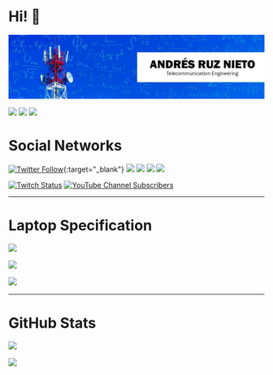 # Hi! 👋

![](/banner.png)

[![](https://img.shields.io/badge/iOS-000000?style=for-the-badge&logo=ios&logoColor=white)]() [![](https://img.shields.io/badge/Windows-0078D6?style=for-the-badge&logo=windows&logoColor=white)]()  [![](https://img.shields.io/badge/Ubuntu-E95420?style=for-the-badge&logo=ubuntu&logoColor=white)]()


# Social Networks

[![Twitter Follow](https://img.shields.io/badge/Twitter-1DA1F2?style=for-the-badge&logo=twitter&logoColor=white)](https://twitter.com/aruznieto){:target="_blank"} [![](https://img.shields.io/badge/Instagram-E4405F?style=for-the-badge&logo=instagram&logoColor=white)](https://instagram.com/aruznieto) [![](https://img.shields.io/badge/LinkedIn-0077B5?style=for-the-badge&logo=linkedin&logoColor=white)](https://www.linkedin.com/in/aruznieto/) [![](https://img.shields.io/badge/GitHub-100000?style=for-the-badge&logo=github&logoColor=white)](https://github.com/aruznieto) [![](https://img.shields.io/badge/website-000000?style=for-the-badge&logo=About.me&logoColor=white)](https://aruznieto.es)

[![Twitch Status](https://img.shields.io/badge/Twitch-6441a5?style=for-the-badge&logo=twitch&logoColor=white)](https://twitch.tv/aruznieto) [![YouTube Channel Subscribers](https://img.shields.io/badge/YouTube-c4302b?style=for-the-badge&logo=youtube&logoColor=white)](https://www.youtube.com/channel/UC5Lm-BQGubMqaggbzi9Q1mA)

---

# Laptop Specification
![](https://img.shields.io/badge/asus-Rog_STRIX_G713QR-007DB8?style=for-the-badge&logo=asus&logoColor=white)

![](https://img.shields.io/badge/AMD-Ryzen_9_5900HZX_with_Radeon_Graphics-ED1C24?style=for-the-badge&logo=amd&logoColor=white)

![](https://img.shields.io/badge/NVIDIA-RTX3070_8GB_Laptop_GPU-76B900?style=for-the-badge&logo=nvidia&logoColor=white)

---
# GitHub Stats

![](https://github-readme-stats.vercel.app/api?username=aruznieto)

![](https://github-readme-streak-stats.herokuapp.com/?user=aruznieto)

<!--
**aruznieto/aruznieto** is a ✨ _special_ ✨ repository because its `README.md` (this file) appears on your GitHub profile.

Here are some ideas to get you started:

- 🔭 I’m currently working on ...
- 🌱 I’m currently learning ...
- 👯 I’m looking to collaborate on ...
- 🤔 I’m looking for help with ...
- 💬 Ask me about ...
- 📫 How to reach me: ...
- 😄 Pronouns: ...
- ⚡ Fun fact: ...
-->
